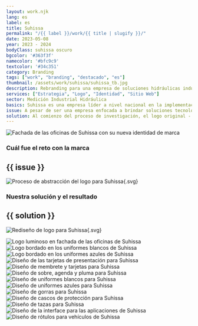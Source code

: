 ```yaml
---
layout: work.njk 
lang: es
label: es
title: Suhissa
permalink: "/{{ label }}/work/{{ title | slugify }}/"
date: 2023-05-08
year: 2023 - 2024
bodyClass: suhissa oscuro
bgcolor: '#363f3f'
namecolor: '#bfc9c9'
textcolor: '#34c351'
category: Branding
tags: ["work", "branding", "destacado", "es"]
thumbnail: /assets/work/suhissa/suhissa_tb.jpg
description: Rebranding para una empresa de soluciones hidráulicas industriales
services: ["Estrategia", "Logo", "Identidad", "Sitio Web"]
sector: Medición Industrial Hidráulica
basics: Suhissa es una empresa líder a nivel nacional en la implementación de tecnologías para la medición de flujos, con 15 años de servicio continuo, encargada de la asesoría y elaboración de proyectos de ingeniería hidráulica, integrando productos y servicios para brindar soluciones innovadoras en el manejo de las aguas nacionales y procesos industriales.
issue: A pesar de ser una empresa enfocada a brindar soluciones tecnológicas para el sector industrial a nivel nacional, con un alcance importante y clientes que son referencia en sus respectivos mercados, Suhissa seguía recibiendo llamadas de particulares por error, buscando piezas a granel para sus instalaciones en casa, servicio que no era parte de su oferta. La razón de que se diera esta confusión, radicaba principalmente en que su mensaje no era del todo claro, era general y ambiguo. Era necesario una reestructuración en su comunicación, tanto en el fondo como en la forma.
solution: Al comienzo del proceso de investigación, el logo original - una representación figurativa de una gota - nunca formó parte de aquello que sufriría alguna modificación o actualización, sin embargo, conforme se avanzaba en la estrategia, resultaba cada vez mas evidente que este no representaba aquello que hacían de Suhissa especial. Su aporte no era el agua, sino la medición de esta a través de tecnología en software y hardware, así como válvulas y precisión telemétrica. El problema fue más evidente cuando decidimos usar su logo original sobre un garrafón de agua o una lavandería, a modo de ejemplo de como no estaba enfocado en lo que ellos realmente hacían, pues ese logo podría funcionar bien en los dos ejemplos anteriores. Lo importante era representar en primer lugar a la tecnología detrás para la medición del agua, por tal motivo se abstraen conceptos como los sistemas de medición (código) y telemetría, el mundo como medio donde se mide, la sonrisa de un buen servicio ofrecido, fortaleza detectada durante el proceso de investigación, y como elemento secundario pero aún relevante, la gota de agua. Con estos 4 elementos se crea un nuevo logo, desde donde se extiende para dar lugar a una identidad moderna, tecnológica y sobre todo, industrial.
---
```


![Fachada de las oficinas de Suhissa con su nueva identidad de marca](/assets/work/suhissa/suhissa_foto_fachada.jpg)

<div class="column__2">
    <div class="col__left">
        <h3>Cuál fue el reto con la marca</h3>
    </div>
    <div class="col__right">
        <h2>{{ issue }}</h2>
    </div>
</div>

![Proceso de abstracción del logo para Suhissa](/assets/work/suhissa/suhissa_logo_proceso.svg){.svg}

<div class="column__2 work__column__2">
    <div class="col__left">
        <h3>Nuestra solución y el resultado</h3>
    </div>
    <div class="col__right">
        <h2>{{ solution }}</h2>
    </div>
</div>

![Rediseño de logo para Suhissa](/assets/work/suhissa/suhissa_logo.svg){.svg}

![Logo luminoso en fachada de las oficinas de Suhissa](/assets/work/suhissa/suhissa_foto_logo_fachada.jpg)
![Logo bordado en los uniformes blancos de Suhissa](/assets/work/suhissa/suhissa_logo_bordado_blanco.jpg)
![Logo bordado en los uniformes azules de Suhissa](/assets/work/suhissa/suhissa_logo_bordado_azul.jpg)
![Diseño de las tarjetas de presentación para Suhissa](/assets/work/suhissa/suhissa_tarjetas.jpg)
![Diseño de membrete y tarjetas para Suhissa](/assets/work/suhissa/suhissa_papeleria_tubos.jpg)
![Diseño de sobre, agenda y pluma para Suhissa](/assets/work/suhissa/suhissa_sobrepluma.jpg)
![Diseño de uniformes blancos para Suhissa](/assets/work/suhissa/suhissa_uniforme_blanco.jpg)
![Diseño de uniformes azules para Suhissa](/assets/work/suhissa/suhissa_uniforme.jpg)
![Diseño de gorras para Suhissa](/assets/work/suhissa/suhissa_gorra.jpg)
![Diseño de cascos de protección para Suhissa](/assets/work/suhissa/suhissa_cascos.jpg)
![Diseño de tazas para Suhissa](/assets/work/suhissa/suhissa_tazas.jpg)
![Diseño de la interface para las aplicaciones de Suhissa](/assets/work/suhissa/suhissa_sistemas.jpg)
![Diseño de rótulos para vehículos de Suhissa](/assets/work/suhissa/suhissa_vehiculos.jpg)